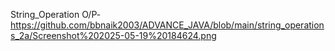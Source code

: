  String_Operation O/P-https://github.com/bbnaik2003/ADVANCE_JAVA/blob/main/string_operations_2a/Screenshot%202025-05-19%20184624.png

